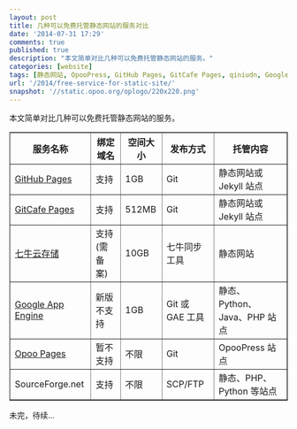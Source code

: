 ```yaml
---
layout: post
title: 几种可以免费托管静态网站的服务对比
date: '2014-07-31 17:29'
comments: true
published: true
description: "本文简单对比几种可以免费托管静态网站的服务。"
categories: [website]
tags: [静态网站, OpooPress, GitHub Pages, GitCafe Pages, qiniudn, Google App Engine, Opoo Pages]
url: '/2014/free-service-for-static-site/'
snapshot: '//static.opoo.org/oplogo/220x220.png'
---
```

本文简单对比几种可以免费托管静态网站的服务。
<!--more-->

<table border="1">
<tr>
	<th>服务名称</th>
	<th>绑定域名</th>
	<th>空间大小</th>
	<th>发布方式</th>
	<th>托管内容</th>
</tr>
<tr>
	<td><a href="http://www.opoopress.com/zh/docs/github-pages/" target="_blank">GitHub Pages</a></td>
	<td>支持</td>
	<td>1GB</td>
	<td>Git</td>
	<td>静态网站或 Jekyll 站点</td>
</tr>
<tr>
	<td><a href="/2014/deploy-opoopress-to-gitcafe-pages/">GitCafe Pages</a></td>
	<td>支持</td>
	<td>512MB</td>
	<td>Git</td>
	<td>静态网站或 Jekyll 站点</td>
</tr>
<tr>
	<td><a href="/deploy-opoopress-to-qiniu/">七牛云存储</a></td>
	<td>支持(需备案)</td>
	<td>10GB</td>
	<td>七牛同步工具</td>
	<td>静态网站</td>
</tr>
<tr>
	<td><a href="/deploy-opoopress-to-google-app-engine/">Google App Engine</a></td>
	<td>新版不支持</td>
	<td>1GB</td>
	<td>Git 或 GAE 工具</td>
	<td>静态、Python、Java、PHP 站点</td>
</tr>
<tr>
	<td><a href="https://pages.opoo.org/" target="_blank">Opoo Pages</a></td>
	<td>暂不支持</td>
	<td>不限</td>
	<td>Git</td>
	<td>OpooPress 站点</td>
</tr>
<tr>
	<td>SourceForge.net</td>
	<td>支持</td>
	<td>不限</td>
	<td>SCP/FTP</td>
	<td>静态、PHP、Python 等站点</td>
</tr>
</table>

未完，待续...

